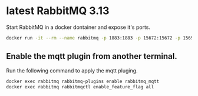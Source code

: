 # latest RabbitMQ 3.13
Start RabbitMQ in a docker dontainer and expose it's ports. 
``` bash
docker run -it --rm --name rabbitmq -p 1883:1883 -p 15672:15672 -p 15692:15692 rabbitmq:3.13.0-management
```

## Enable the mqtt plugin from another terminal. 
Run the following command to apply the mqtt pluging. 
``` bash
docker exec rabbitmq rabbitmq-plugins enable rabbitmq_mqtt
docker exec rabbitmq rabbitmqctl enable_feature_flag all
```